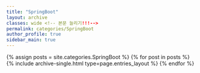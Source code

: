 ```yaml
---
title: "SpringBoot"
layout: archive
classes: wide <!-- 본문 늘리기!!!-->
permalink: categories/SpringBoot
author_profile: true
sidebar_main: true
---
```



{% assign posts = site.categories.SpringBoot %}
{% for post in posts %} {% include archive-single.html type=page.entries_layout %} {% endfor %}